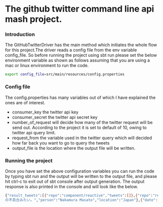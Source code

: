# The github twitter command line api mash project.

### Introduction
The GitHubTwitterDriver has the main method which initiates the whole flow for this project.The driver reads a config file from the env variable config_file. So before running the project using sbt run  please set the below environment variable as shown as follows assuming that you are using a mac or linux environment to run the code.

```sh
export config_file=src/main/resources/config.properties
```

### Config file
 The config.properties has many variables out of which I have explained the ones are of interest.
 - consumer_key the twitter api key 
 - consumer_secret the twitter api secret key
 - number_of_request will decide how many of the twitter request will be send out. According to the project it is set to default of 10, owing to twitter api query limit.
 - request_from  the variable used in the twitter query which will decided how far back you want to go to query the tweets
 - output_file  is the location where the output file will be written.

### Running the project
   Once you have set the above configuration variables you can run the code by typing sbt run and the output will be written to the output file, and please hit ctrl-c to exit out of sbt console after output generation. The output response is also printed in the console and will look like the below.

```sh
{"result_tweets":[{"repo":"component/reactive","tweets":[]},{"repo":"reactivemanifesto/reactivemanifesto","tweets":[]},{"repo":"ReactiveCocoa/ReactiveCocoa","tweets":[{"date":"Wed Jul 12 11:14:59 +0000 2017","text":"Release notes from ReactiveCocoa : 6.0.0 Release Candidate 3 https://t.co/n4bsIDY6tA\n\nThis is the third release candidate of ReactiveCocoa…","person":"github-release-feeds","location":""}]},{"repo":"ReactiveX/RxPY","tweets":[]},{"repo":"rpominov/kefir","tweets":[]},{"repo":"playframework/playframework","tweets":[{"date":"Sun Jul 16 12:48:55 +0000 2017","text":"https://t.co/5CBQcuP4ru play2.6.1でdevmodeでうんともすんとも言わなくなるやつprがマージされてる！","person":"Nakamura Masato","location":"Japan"},{"date":"Fri Jul 14 12:43:09 +0000 2017","text":"https://t.co/5CBQcuP4ru dev modeの修正案見てて、アッこれはdeadlockするわなっ>て思った。comitter sanたちあんまりdevモードさわってないのかねぇ","person":"Nakamura Masato","location":"Japan"},{"date":"Fri Jul 14 12:41:29 +0000 2017","text":"https://t.co/m8q36leXKY https://t.co/5CBQcuP4ru play 2.6.1でdevモードで動かすとうんともすんとも言わなくなる
の不具合みたい。","person":"Nakamura Masato","location":"Japan"},{"date":"Fri Jul 14 08:51:03 +0000 2017","text":"RT @LeszekGruchala: Dear people, don’t use Play 2.6.1 (2.6.0 is fine) There is deadlock happening in dev mode https://t.co/y69M9Fcxfs #play…","person":"Jakub Kozłowski","location":" Wrocław, Poland"},{"date":"Fri Jul 14 08:26:31 +0000 2017","text":"Dear people, don’t use Play 2.6.1 (2.6.0 is fine) There is deadlock happening in dev mode https://t.co/y69M9Fcxfs #playframework","person":"Leszek Gruchała","location":"Szczecin, Poland"}]},{"repo":"paypal/squbs","tweets":[]}]}
```
